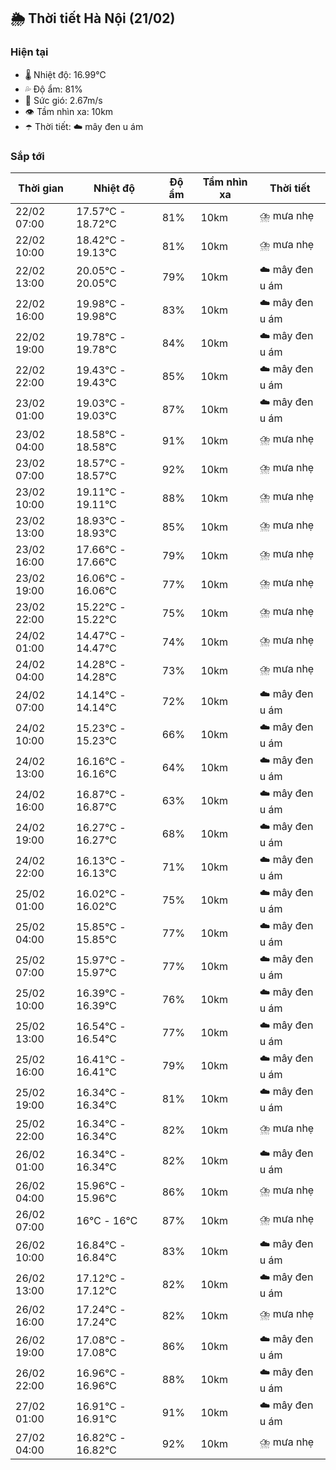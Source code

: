 ## 🌦️ Thời tiết Hà Nội (21/02)

### Hiện tại

- 🌡️ Nhiệt độ: 16.99℃
- 💦 Độ ẩm: 81%
- 💨 Sức gió: 2.67m/s
- 👁️ Tầm nhìn xa: 10km
- ☂️ Thời tiết: ☁️ mây đen u ám

### Sắp tới

| Thời gian | Nhiệt độ | Độ ẩm | Tầm nhìn xa | Thời tiết |
| --- | --- | --- | --- | --- |
| 22/02 07:00 | 17.57℃ - 18.72℃ | 81% | 10km | ⛈️ mưa nhẹ |
| 22/02 10:00 | 18.42℃ - 19.13℃ | 81% | 10km | ⛈️ mưa nhẹ |
| 22/02 13:00 | 20.05℃ - 20.05℃ | 79% | 10km | ☁️ mây đen u ám |
| 22/02 16:00 | 19.98℃ - 19.98℃ | 83% | 10km | ☁️ mây đen u ám |
| 22/02 19:00 | 19.78℃ - 19.78℃ | 84% | 10km | ☁️ mây đen u ám |
| 22/02 22:00 | 19.43℃ - 19.43℃ | 85% | 10km | ☁️ mây đen u ám |
| 23/02 01:00 | 19.03℃ - 19.03℃ | 87% | 10km | ☁️ mây đen u ám |
| 23/02 04:00 | 18.58℃ - 18.58℃ | 91% | 10km | ⛈️ mưa nhẹ |
| 23/02 07:00 | 18.57℃ - 18.57℃ | 92% | 10km | ⛈️ mưa nhẹ |
| 23/02 10:00 | 19.11℃ - 19.11℃ | 88% | 10km | ⛈️ mưa nhẹ |
| 23/02 13:00 | 18.93℃ - 18.93℃ | 85% | 10km | ⛈️ mưa nhẹ |
| 23/02 16:00 | 17.66℃ - 17.66℃ | 79% | 10km | ⛈️ mưa nhẹ |
| 23/02 19:00 | 16.06℃ - 16.06℃ | 77% | 10km | ⛈️ mưa nhẹ |
| 23/02 22:00 | 15.22℃ - 15.22℃ | 75% | 10km | ⛈️ mưa nhẹ |
| 24/02 01:00 | 14.47℃ - 14.47℃ | 74% | 10km | ⛈️ mưa nhẹ |
| 24/02 04:00 | 14.28℃ - 14.28℃ | 73% | 10km | ⛈️ mưa nhẹ |
| 24/02 07:00 | 14.14℃ - 14.14℃ | 72% | 10km | ☁️ mây đen u ám |
| 24/02 10:00 | 15.23℃ - 15.23℃ | 66% | 10km | ☁️ mây đen u ám |
| 24/02 13:00 | 16.16℃ - 16.16℃ | 64% | 10km | ☁️ mây đen u ám |
| 24/02 16:00 | 16.87℃ - 16.87℃ | 63% | 10km | ☁️ mây đen u ám |
| 24/02 19:00 | 16.27℃ - 16.27℃ | 68% | 10km | ☁️ mây đen u ám |
| 24/02 22:00 | 16.13℃ - 16.13℃ | 71% | 10km | ☁️ mây đen u ám |
| 25/02 01:00 | 16.02℃ - 16.02℃ | 75% | 10km | ☁️ mây đen u ám |
| 25/02 04:00 | 15.85℃ - 15.85℃ | 77% | 10km | ☁️ mây đen u ám |
| 25/02 07:00 | 15.97℃ - 15.97℃ | 77% | 10km | ☁️ mây đen u ám |
| 25/02 10:00 | 16.39℃ - 16.39℃ | 76% | 10km | ☁️ mây đen u ám |
| 25/02 13:00 | 16.54℃ - 16.54℃ | 77% | 10km | ☁️ mây đen u ám |
| 25/02 16:00 | 16.41℃ - 16.41℃ | 79% | 10km | ☁️ mây đen u ám |
| 25/02 19:00 | 16.34℃ - 16.34℃ | 81% | 10km | ☁️ mây đen u ám |
| 25/02 22:00 | 16.34℃ - 16.34℃ | 82% | 10km | ⛈️ mưa nhẹ |
| 26/02 01:00 | 16.34℃ - 16.34℃ | 82% | 10km | ☁️ mây đen u ám |
| 26/02 04:00 | 15.96℃ - 15.96℃ | 86% | 10km | ⛈️ mưa nhẹ |
| 26/02 07:00 | 16℃ - 16℃ | 87% | 10km | ⛈️ mưa nhẹ |
| 26/02 10:00 | 16.84℃ - 16.84℃ | 83% | 10km | ☁️ mây đen u ám |
| 26/02 13:00 | 17.12℃ - 17.12℃ | 82% | 10km | ☁️ mây đen u ám |
| 26/02 16:00 | 17.24℃ - 17.24℃ | 82% | 10km | ⛈️ mưa nhẹ |
| 26/02 19:00 | 17.08℃ - 17.08℃ | 86% | 10km | ☁️ mây đen u ám |
| 26/02 22:00 | 16.96℃ - 16.96℃ | 88% | 10km | ☁️ mây đen u ám |
| 27/02 01:00 | 16.91℃ - 16.91℃ | 91% | 10km | ☁️ mây đen u ám |
| 27/02 04:00 | 16.82℃ - 16.82℃ | 92% | 10km | ⛈️ mưa nhẹ |
